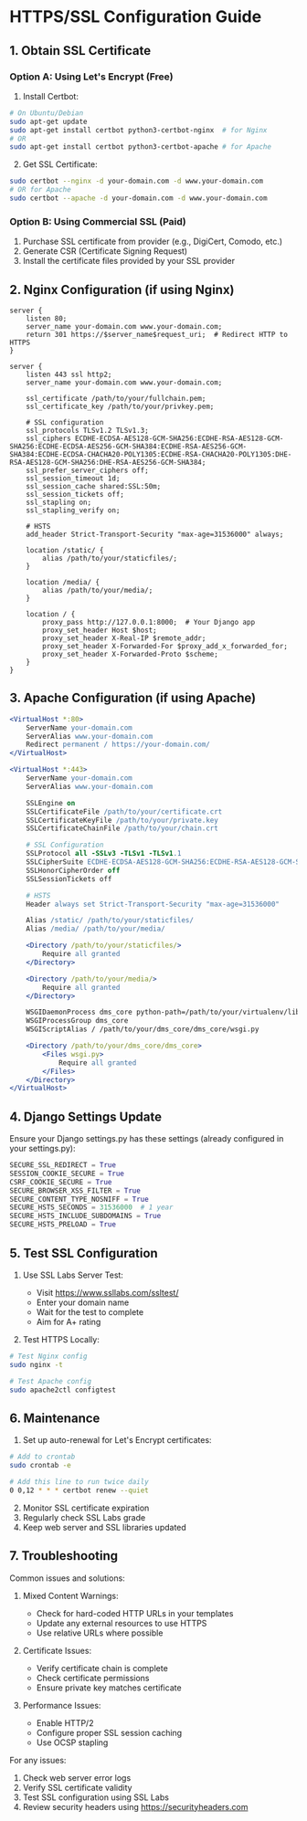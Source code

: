 # HTTPS/SSL Configuration Guide

## 1. Obtain SSL Certificate

### Option A: Using Let's Encrypt (Free)
1. Install Certbot:
```bash
# On Ubuntu/Debian
sudo apt-get update
sudo apt-get install certbot python3-certbot-nginx  # for Nginx
# OR
sudo apt-get install certbot python3-certbot-apache # for Apache
```

2. Get SSL Certificate:
```bash
sudo certbot --nginx -d your-domain.com -d www.your-domain.com
# OR for Apache
sudo certbot --apache -d your-domain.com -d www.your-domain.com
```

### Option B: Using Commercial SSL (Paid)
1. Purchase SSL certificate from provider (e.g., DigiCert, Comodo, etc.)
2. Generate CSR (Certificate Signing Request)
3. Install the certificate files provided by your SSL provider

## 2. Nginx Configuration (if using Nginx)

```nginx
server {
    listen 80;
    server_name your-domain.com www.your-domain.com;
    return 301 https://$server_name$request_uri;  # Redirect HTTP to HTTPS
}

server {
    listen 443 ssl http2;
    server_name your-domain.com www.your-domain.com;

    ssl_certificate /path/to/your/fullchain.pem;
    ssl_certificate_key /path/to/your/privkey.pem;

    # SSL configuration
    ssl_protocols TLSv1.2 TLSv1.3;
    ssl_ciphers ECDHE-ECDSA-AES128-GCM-SHA256:ECDHE-RSA-AES128-GCM-SHA256:ECDHE-ECDSA-AES256-GCM-SHA384:ECDHE-RSA-AES256-GCM-SHA384:ECDHE-ECDSA-CHACHA20-POLY1305:ECDHE-RSA-CHACHA20-POLY1305:DHE-RSA-AES128-GCM-SHA256:DHE-RSA-AES256-GCM-SHA384;
    ssl_prefer_server_ciphers off;
    ssl_session_timeout 1d;
    ssl_session_cache shared:SSL:50m;
    ssl_session_tickets off;
    ssl_stapling on;
    ssl_stapling_verify on;

    # HSTS
    add_header Strict-Transport-Security "max-age=31536000" always;

    location /static/ {
        alias /path/to/your/staticfiles/;
    }

    location /media/ {
        alias /path/to/your/media/;
    }

    location / {
        proxy_pass http://127.0.0.1:8000;  # Your Django app
        proxy_set_header Host $host;
        proxy_set_header X-Real-IP $remote_addr;
        proxy_set_header X-Forwarded-For $proxy_add_x_forwarded_for;
        proxy_set_header X-Forwarded-Proto $scheme;
    }
}
```

## 3. Apache Configuration (if using Apache)

```apache
<VirtualHost *:80>
    ServerName your-domain.com
    ServerAlias www.your-domain.com
    Redirect permanent / https://your-domain.com/
</VirtualHost>

<VirtualHost *:443>
    ServerName your-domain.com
    ServerAlias www.your-domain.com

    SSLEngine on
    SSLCertificateFile /path/to/your/certificate.crt
    SSLCertificateKeyFile /path/to/your/private.key
    SSLCertificateChainFile /path/to/your/chain.crt

    # SSL Configuration
    SSLProtocol all -SSLv3 -TLSv1 -TLSv1.1
    SSLCipherSuite ECDHE-ECDSA-AES128-GCM-SHA256:ECDHE-RSA-AES128-GCM-SHA256:ECDHE-ECDSA-AES256-GCM-SHA384:ECDHE-RSA-AES256-GCM-SHA384:ECDHE-ECDSA-CHACHA20-POLY1305:ECDHE-RSA-CHACHA20-POLY1305:DHE-RSA-AES128-GCM-SHA256:DHE-RSA-AES256-GCM-SHA384
    SSLHonorCipherOrder off
    SSLSessionTickets off

    # HSTS
    Header always set Strict-Transport-Security "max-age=31536000"

    Alias /static/ /path/to/your/staticfiles/
    Alias /media/ /path/to/your/media/

    <Directory /path/to/your/staticfiles/>
        Require all granted
    </Directory>

    <Directory /path/to/your/media/>
        Require all granted
    </Directory>

    WSGIDaemonProcess dms_core python-path=/path/to/your/virtualenv/lib/python3.x/site-packages
    WSGIProcessGroup dms_core
    WSGIScriptAlias / /path/to/your/dms_core/dms_core/wsgi.py

    <Directory /path/to/your/dms_core/dms_core>
        <Files wsgi.py>
            Require all granted
        </Files>
    </Directory>
</VirtualHost>
```

## 4. Django Settings Update

Ensure your Django settings.py has these settings (already configured in your settings.py):

```python
SECURE_SSL_REDIRECT = True
SESSION_COOKIE_SECURE = True
CSRF_COOKIE_SECURE = True
SECURE_BROWSER_XSS_FILTER = True
SECURE_CONTENT_TYPE_NOSNIFF = True
SECURE_HSTS_SECONDS = 31536000  # 1 year
SECURE_HSTS_INCLUDE_SUBDOMAINS = True
SECURE_HSTS_PRELOAD = True
```

## 5. Test SSL Configuration

1. Use SSL Labs Server Test:
   - Visit https://www.ssllabs.com/ssltest/
   - Enter your domain name
   - Wait for the test to complete
   - Aim for A+ rating

2. Test HTTPS Locally:
```bash
# Test Nginx config
sudo nginx -t

# Test Apache config
sudo apache2ctl configtest
```

## 6. Maintenance

1. Set up auto-renewal for Let's Encrypt certificates:
```bash
# Add to crontab
sudo crontab -e

# Add this line to run twice daily
0 0,12 * * * certbot renew --quiet
```

2. Monitor SSL certificate expiration
3. Regularly check SSL Labs grade
4. Keep web server and SSL libraries updated

## 7. Troubleshooting

Common issues and solutions:

1. Mixed Content Warnings:
   - Check for hard-coded HTTP URLs in your templates
   - Update any external resources to use HTTPS
   - Use relative URLs where possible

2. Certificate Issues:
   - Verify certificate chain is complete
   - Check certificate permissions
   - Ensure private key matches certificate

3. Performance Issues:
   - Enable HTTP/2
   - Configure proper SSL session caching
   - Use OCSP stapling

For any issues:
1. Check web server error logs
2. Verify SSL certificate validity
3. Test SSL configuration using SSL Labs
4. Review security headers using https://securityheaders.com
